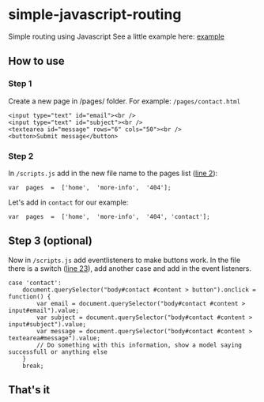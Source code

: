 
# simple-javascript-routing
Simple routing using Javascript
See a little example here: [example](https://hattorius.github.io/)

## How to use
### Step 1
Create a new page in /pages/ folder. For example: `/pages/contact.html`

    <input type="text" id="email"><br />
    <input type="text" id="subject"><br />
    <textearea id="message" rows="6" cols="50"><br />
    <button>Submit message</button>

### Step 2
In `/scripts.js` add in the new file name to the pages list ([line 2](https://github.com/Hattorius/simple-javascript-routing/blob/main/scripts.js#L2)):

    var  pages  =  ['home',  'more-info',  '404'];
Let's add in `contact` for our example:

    var  pages  =  ['home',  'more-info',  '404', 'contact'];

## Step 3 (optional)
Now in `/scripts.js` add eventlisteners to make buttons work. In the file there is a switch ([line 23](https://github.com/Hattorius/simple-javascript-routing/blob/main/scripts.js#L23)), add another case and add in the event listeners.
 

    case 'contact':
	    document.querySelector("body#contact #content > button").onclick = function() {
		    var email = document.querySelector("body#contact #content > input#email").value;
		    var subject = document.querySelector("body#contact #content > input#subject").value;
		    var message = document.querySelector("body#contact #content > textearea#message").value;
		    // Do something with this information, show a model saying successfull or anything else
		}
		break;
	    
	    
	    
## That's it
